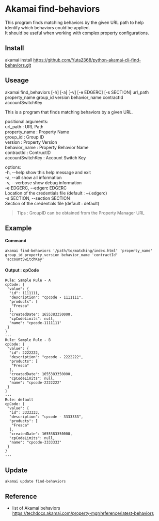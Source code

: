 # Akamai find-behaviors
This program finds matching behaviors by the given URL path to help identify which behaviors could be applied.  
It should be useful when working with complex property configurations.  

## Install
akamai install https://github.com/Yuta2368/python-akamai-cli-find-behaviors.git  

## Useage
akamai find_behaviors [-h] [-a] [-v] [-e EDGERC] [-s SECTION] url_path property_name group_id version behavior_name contractId accountSwitchKey  

This is a program that finds matching behaviors by a given URL.  

positional arguments:  
  url_path              : URL Path  
  property_name         : Property Name  
  group_id              : Group ID  
  version               : Property Version  
  behavior_name         : Property Behavior Name  
  contractId            : ContructID  
  accountSwitchKey      : Account Switch Key  

options:  
  -h, --help            show this help message and exit  
  -a, --all             show all information  
  -v, --verbose         show debug information  
  -e EDGERC, --edgerc EDGERC  
                        Location of the credentials file (default : ~/.edgerc)  
  -s SECTION, --section SECTION  
                        Section of the credentials file (default : default)   
> Tips : GroupID can be obtained from the Property Manager URL    

## Example
#### Command
```
akamai find-behaviors '/path/to/matching/index.html' 'property_name' group_id property_version behavior_name 'contractId' 'accountSwitchKey'
```
#### Output : cpCode
```
Rule: Sample Rule - A
cpCode: {
 "value": {
  "id": 1111111,
  "description": "cpcode - 1111111",
  "products": [
   "Fresca"
  ],
  "createdDate": 1655383350000,
  "cpCodeLimits": null,
  "name": "cpcode-1111111"
 }
}
---
Rule: Sample Rule - B
cpCode: {
 "value": {
  "id": 2222222,
  "description": "cpcode - 2222222",
  "products": [
   "Fresca"
  ],
  "createdDate": 1655383350000,
  "cpCodeLimits": null,
  "name": "cpcode-2222222"
 }
}
---
Rule: default
cpCode: {
 "value": {
  "id": 3333333,
  "description": "cpcode - 3333333",
  "products": [
   "Fresca"
  ],
  "createdDate": 1655383350000,
  "cpCodeLimits": null,
  "name": "cpcode-3333333"
 }
}
---
```

## Update
```
akamai update find-behaviors
```

## Reference
- list of Akamai behaviors  
https://techdocs.akamai.com/property-mgr/reference/latest-behaviors